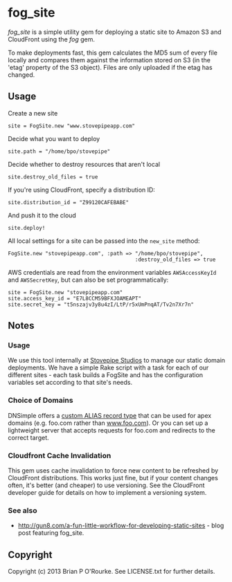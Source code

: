 # fog_site #

*fog_site* is a simple utility gem for deploying a static site to Amazon S3 and
CloudFront using the *fog* gem.

To make deployments fast, this gem calculates the MD5 sum of every file locally
and compares them against the information stored on S3 (in the 'etag' property
of the S3 object). Files are only uploaded if the etag has changed.

## Usage ##

Create a new site

    site = FogSite.new "www.stovepipeapp.com"

Decide what you want to deploy

    site.path = "/home/bpo/stovepipe"

Decide whether to destroy resources that aren't local

    site.destroy_old_files = true

If you're using CloudFront, specify a distribution ID:

    site.distribution_id = "Z99120CAFEBABE"

And push it to the cloud

    site.deploy!

All local settings for a site can be passed into the `new_site` method:

    FogSite.new "stovepipeapp.com", :path => "/home/bpo/stovepipe",
                                             :destroy_old_files => true

AWS credentials are read from the environment variables `AWSAccessKeyId` and
`AWSSecretKey`, but can also be set programmatically:

    site = FogSite.new "stovepipeapp.com"
    site.access_key_id = "E7L8CCM59BFXJOAMEAPT"
    site.secret_key = "t5nszajv3y8u4zI/LtP/r5xUmPnqAT/Tv2n7Xr7n"

## Notes ##

### Usage ###

We use this tool internally at [Stovepipe Studios](http://www.stovepipestudios.com/)
to manage our static domain deployments. We have a simple Rake script with a
task for each of our different sites - each task builds a FogSite and has the
configuration variables set according to that site's needs.

### Choice of Domains ###
DNSimple offers a [custom ALIAS record type](http://blog.dnsimple.com/zone-apex-naked-domain-alias-that-works/)
that can be used for apex domains (e.g. foo.com rather than www.foo.com).
Or you can set up a lightweight server that accepts requests
for foo.com and redirects to the correct target.

### Cloudfront Cache Invalidation ###

This gem uses cache invalidation to force new content to be refreshed by
CloudFront distributions. This works just fine, but if your content changes
often, it's better (and cheaper) to use versioning. See the CloudFront developer
guide for details on how to implement a versioning system.

### See also ###

* http://gun8.com/a-fun-little-workflow-for-developing-static-sites - blog post
  featuring fog_site.

## Copyright ##

Copyright (c) 2013 Brian P O'Rourke. See LICENSE.txt for
further details.
